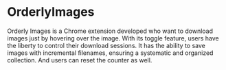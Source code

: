 # OrderlyImages
Orderly Images is a Chrome extension developed who want to download images just by hovering over the image. With its toggle feature, users have the liberty to control their download sessions. It has the ability to save images with incremental filenames, ensuring a systematic and organized collection. And users can reset the counter as well.
